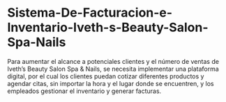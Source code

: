 # Sistema-De-Facturacion-e-Inventario-Iveth-s-Beauty-Salon-Spa-Nails
Para aumentar el alcance a potenciales clientes y el número de ventas de Iveth’s Beauty Salon Spa &amp; Nails, se necesita implementar una plataforma digital, por el cual los clientes puedan cotizar diferentes productos y agendar citas, sin importar la hora y el lugar donde se encuentren, y los empleados gestionar el inventario y generar facturas.
